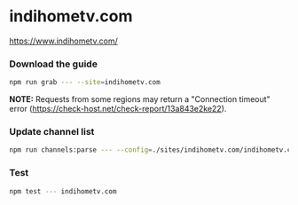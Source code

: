 # indihometv.com

https://www.indihometv.com/

### Download the guide

```sh
npm run grab --- --site=indihometv.com
```

**NOTE:** Requests from some regions may return a "Connection timeout" error (https://check-host.net/check-report/13a843e2ke22).

### Update channel list

```sh
npm run channels:parse --- --config=./sites/indihometv.com/indihometv.com.config.js --output=./sites/indihometv.com/indihometv.com.channels.xml
```

### Test

```sh
npm test --- indihometv.com
```

